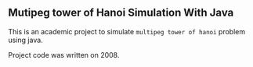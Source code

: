 ## Mutipeg tower of Hanoi Simulation With Java

This is an academic project to simulate `multipeg tower of hanoi` problem using java.

Project code was written on 2008.

